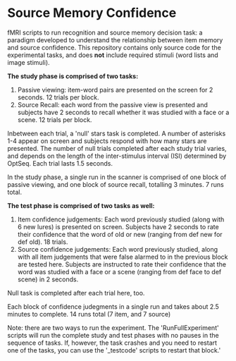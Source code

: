 # Source Memory Confidence
fMRI scripts to run recognition and source memory decision task: a paradigm developed to understand the relationship between item memory and source confidence. This repository contains only source code for the experimental tasks, and does **not** include required stimuli (word lists and image stimuli).

**The study phase is comprised of two tasks:**
1. Passive viewing: item-word pairs are presented on the screen for 2 seconds. 12 trials per block.
2. Source Recall: each word from the passive view is presented and subjects have 2 seconds to recall whether it was studied with a face or a scene. 12 trials per block.

Inbetween each trial, a 'null' stars task is completed. A number of asterisks 1-4 appear on screen and subjects respond with how many stars are presented. The number of null trials completed after each study trial varies, and depends on the length of the inter-stimulus interval (ISI) determined by OptSeq. Each trial lasts 1.5 seconds. 

In the study phase, a single run in the scanner is comprised of one block of passive viewing, and one block of source recall, totalling 3 minutes. 7 runs total. 

**The test phase is comprised of two tasks as well:**
1. Item confidence judgements: Each word previously studied (along with 6 new lures) is presented on screen. Subjects have 2 seconds to rate their confidence that the word of old or new (ranging from def new for def old). 18 trials.
2. Source confidence judgements: Each word previously studied, along with all item judgements that were false alarmed to in the previous block are tested here. Subjects are instructed to rate their confidence that the word was studied with a face or a scene (ranging from def face to def scene) in 2 seconds. 

Null task is completed after each trial here, too. 

Each block of confidence judegments in a single run and takes about 2.5 minutes to complete. 14 runs total (7 item, and 7 source)

Note: there are two ways to run the experiment. The 'RunFullExperiment' scripts will run the complete study and test phases with no pauses in the sequence of tasks. If, however, the task crashes and you need to restart one of the tasks, you can use the '_testcode' scripts to restart that block.'
